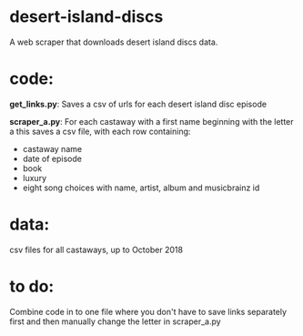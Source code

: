 # desert-island-discs
A web scraper that downloads desert island discs data.

# code:
**get_links.py**: Saves a csv of urls for each desert island disc episode

**scraper_a.py**: For each castaway with a first name beginning with the letter a this saves a csv file, with each row containing:
 - castaway name
 - date of episode
 - book
 - luxury
 - eight song choices with name, artist, album and musicbrainz id
 
 # data:
 csv files for all castaways, up to October 2018

# to do:
Combine code in to one file where you don't have to save links separately first and then manually change the letter in scraper_a.py